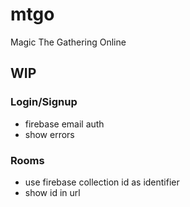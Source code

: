 mtgo
====

Magic The Gathering Online

WIP
---

### Login/Signup

  * firebase email auth
  * show errors

### Rooms

  * use firebase collection id as identifier
  * show id in url
